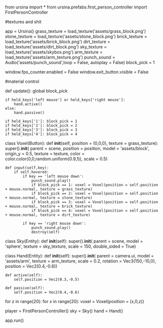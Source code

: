 from ursina import *
from ursina.prefabs.first_person_controller import FirstPersonController

#textures and shit

app = Ursina()
grass_texture = load_texture('assets/grass_block.png')
stone_texture = load_texture('assets/stone_block.png')
brick_texture = load_texture('assets/brick_block.png')
dirt_texture  = load_texture('assets/dirt_block.png')
sky_texture   = load_texture('assets/skybox.png')
arm_texture   = load_texture('assets/arm_texture.png')
punch_sound   = Audio('assets/punch_sound',loop = False, autoplay = False)
block_pick = 1

window.fps_counter.enabled = False
window.exit_button.visible = False

#material control

def update():
	global block_pick

	if held_keys['left mouse'] or held_keys['right mouse']:
		hand.active()
	else:
		hand.passive()

	if held_keys['1']: block_pick = 1
	if held_keys['2']: block_pick = 2
	if held_keys['3']: block_pick = 3
	if held_keys['4']: block_pick = 4

class Voxel(Button):
	def __init__(self, position = (0,0,0), texture = grass_texture):
		super().__init__(
			parent = scene,
			position = position,
			model = 'assets/block',
			origin_y = 0.5,
			texture = texture,
			color = color.color(0,0,random.uniform(0.9,1)),
			scale = 0.5)

	def input(self,key):
		if self.hovered:
			if key == 'left mouse down':
				punch_sound.play()
				if block_pick == 1: voxel = Voxel(position = self.position + mouse.normal, texture = grass_texture)
				if block_pick == 2: voxel = Voxel(position = self.position + mouse.normal, texture = stone_texture)
				if block_pick == 3: voxel = Voxel(position = self.position + mouse.normal, texture = brick_texture)
				if block_pick == 4: voxel = Voxel(position = self.position + mouse.normal, texture = dirt_texture)

			if key == 'right mouse down':
				punch_sound.play()
				destroy(self)

class Sky(Entity):
	def __init__(self):
		super().__init__(
			parent = scene,
			model = 'sphere',
			texture = sky_texture,
			scale = 150,
			double_sided = True)

class Hand(Entity):
	def __init__(self):
		super().__init__(
			parent = camera.ui,
			model = 'assets/arm',
			texture = arm_texture,
			scale = 0.2,
			rotation = Vec3(150,-10,0),
			position = Vec2(0.4,-0.6))

	def active(self):
		self.position = Vec2(0.3,-0.5)

	def passive(self):
		self.position = Vec2(0.4,-0.6)

for z in range(20):
	for x in range(20):
		voxel = Voxel(position = (x,0,z))

player = FirstPersonController()
sky = Sky()
hand = Hand()

app.run()

